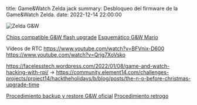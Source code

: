 title: Game&Watch Zelda jack
summary: Desbloqueo del firmware de la Game&Watch Zelda.
date: 2022-12-14 22:00:00

![Zelda G&W](/images/posts/2022-12-14_zelda_gw/zelda_gw.jpg)

[Chips compatible G&W flash upgrade](https://www.reddit.com/r/GameAndWatchMods/wiki/flash-upgrade/)
[Esquemático G&W Mario](https://github.com/Upcycle-Electronics/game-and-watch-hardware)

Vídeos de RTC
https://www.youtube.com/watch?v=BFVnix-D600
https://www.youtube.com/watch?v=Qrjg7XoVsko

https://facelesstech.wordpress.com/2022/01/08/game-and-watch-hacking-with-rpi/ -> https://community.element14.com/challenges-projects/project14/hacktheholidays/b/blog/posts/the-n-o-before-christmas-upgrade-time

[Procedimiento backup y restore G&W oficial](https://github.com/ghidraninja/game-and-watch-backup)
[Procedimiento retrogo](https://github.com/sylverb/game-and-watch-retro-go)

